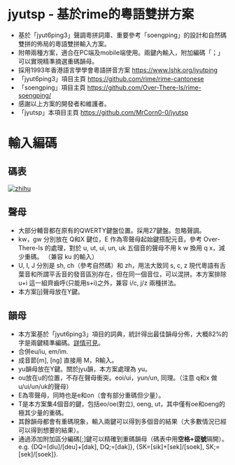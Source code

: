 # jyutsp - 基於rime的粵語雙拼方案

* 基於「jyut6ping3」聲調粵拼詞庫、重要參考「soengping」的設計和自然碼雙拼的佈局的粵語雙拼輸入方案。<br>
* 附帶兩種方案，適合在PC端及mobile端使用。兩鍵內輸入，附加編碼「；」可以實現精準摘選重碼韻母。<br>
* 採用1993年香港語言學學會粵語拼音方案   https://www.lshk.org/jyutping<br>
* 「jyut6ping3」項目主頁 https://github.com/rime/rime-cantonese<br>
* 「soengping」項目主頁 https://github.com/Over-There-Is/rime-soengping/<br>
* 感謝以上方案的開發者和維護者。<br>
* 「jyutsp」本項目主頁 https://github.com/MrCorn0-0/jyutsp<br>

# 輸入編碼
## 碼表

[![zhihu]](https://www.zhihu.com/question/54691506/answer/1022245649)

[zhihu]:https://pic2.zhimg.com/80/v2-c7ea6ffcfe550d4bc31ef38a27e5edfd_720w.jpg "碼表"

## 聲母
* 大部分輔音都在原有的QWERTY鍵盤位置。採用27鍵盤。忽略聲調。
* kw，gw 分別放在 Q和X 鍵位，E 作為零聲母起始鍵搭配元音。參考 Over-There-Is 的處理，對於 u, ut, ui, un, uk 五個音的聲母不用 k w 換用 q x，減少重碼。 （兼容 ku 的輸入）
* U, I, J 分別是 sh, ch（參考自然碼）和 zh，用法大致同 s, c, z 現代粵語有舌葉音和所謂平舌音的發音區別存在，但在同一個音位，可以混拼。本方案排除 u+i 這一組齊齒呼(只能用s+i)之外，兼容 i/c, j/z 兩種拼法。
* 本方案[j]聲母放在Y鍵。

## 韻母
* 本方案基於「jyut6ping3」項目的詞典，統計得出最佳韻母分佈，大概82%的字是兩鍵精準編碼。[詳情可見](https://www.zhihu.com/question/54691506/answer/1022245649)。
* 合併eu/iu, em/im.
* 成音節[m], [ng] 直接用 M，R輸入。
* yu韻母放在Y鍵。關於jyu韻，本方案處理為 yu。
* ou放在u的位置，不存在聲母衝突。eoi/ui，yun/un, 同理。（注意 q和x 做u/ui/un/uk的聲母）
* E為零聲母，同時也是e和on（會有部分重碼但少量）。
* T是本方案集4個音的鍵，包括eo/oe(對立), oeng, ut，其中僅有oe和oeng的極其少量的重碼。
* 其餘韻母都會有重碼現象，輸入兩鍵可以得到多個音的結果（大多數情況已經可以得到想要的結果）。
* 通過添加附加區分編碼[;]鍵可以精確到重碼韻母（碼表中用**空格+逗號**隔開）。<br>
e.g. {DQ=[diu]/[deu]+[dak], DQ;=[dak]}, {SK=[sik]+[sek]/[soek], SK;=[sek]/[soek]}.
